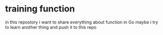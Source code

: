 # training function
in this repostory i want to share everything about function in Go maybe i try to learn another thing and push it to this repo
<br>
